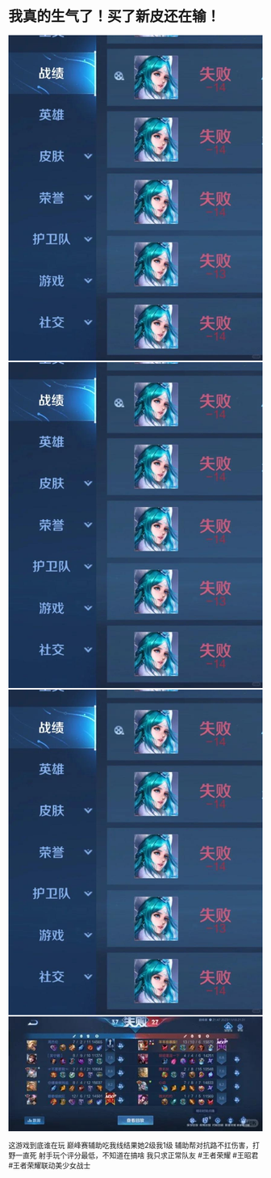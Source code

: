 # 我真的生气了！买了新皮还在输！

![](img/88a8581c-e7d0-4453-b78f-b69a5c3d4670.jpg)
![](img/2a84031d-655e-4231-82af-2c0d430c0e02.jpg)
![](img/20dc67b6-8388-48c9-b9cd-854a2b619c25.jpg)
![](img/dff6e314-36f8-453d-bf96-5461647549fb.jpg)

这游戏到底谁在玩
巅峰赛辅助吃我线结果她2级我1级
辅助帮对抗路不扛伤害，打野一直死
射手玩个评分最低，不知道在搞啥
我只求正常队友
#王者荣耀 #王昭君 #王者荣耀联动美少女战士